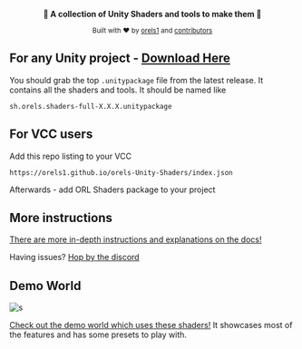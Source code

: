 <p align="center">
<strong>📜 A collection of Unity Shaders and tools to make them 📜</strong>
</p>

<p align="center">
  <sub>Built with ❤︎ by
  <a href="https://twitter.com/orels1_">orels1</a> and
  <a href="https://github.com/orels1/orels1-Unity-Scripts/graphs/contributors">
    contributors
  </a>
  </sub>
</p>

## For any Unity project - [Download Here](https://github.com/orels1/orels-Unity-Shaders/releases)

You should grab the top `.unitypackage` file from the latest release. It contains all the shaders and tools. It should be named like

```
sh.orels.shaders-full-X.X.X.unitypackage
```

## For VCC users

Add this repo listing to your VCC

```
https://orels1.github.io/orels-Unity-Shaders/index.json
```

Afterwards - add ORL Shaders package to your project


## More instructions

[There are more in-depth instructions and explanations on the docs!](https://shaders.orels.sh)

Having issues? [Hop by the discord](https://discord.gg/orels1)

## Demo World

![s](https://3797134336-files.gitbook.io/~/files/v0/b/gitbook-x-prod.appspot.com/o/spaces%2FZObkp5MOJr2YSLcv8ODH%2Fuploads%2FjbtEKsZCcT55x7z8UGnt%2Fimage.png?alt=media&token=c4e04e8b-39ea-4ed7-aced-8a8ecb2540d9)

[Check out the demo world which uses these shaders!](https://vrchat.com/home/launch?worldId=wrld_cea7e89a-1e10-48cc-aace-6feef5978a95&instanceId=0) It showcases most of the features and has some presets to play with.
